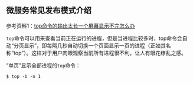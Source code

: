 ## 微服务常见发布模式介绍

参考资料1：[top命令的输出太长一个屏幕显示不完怎么办](https://zhidao.baidu.com/question/1801552884352790987.html) 

`top`命令可以用来查看当前正在运行的进程，但是当进程比较多时，top命令会自动“分页显示”，即每隔几秒自动切换一个页面显示一页的进程（正如其名称“top”）。这样对于用户肉眼观察当前所有进程很不利，让人有眼花缭乱之感。

“单页”显示全部进程的`top`命令：

```shell
$ top -b -n 1
```

